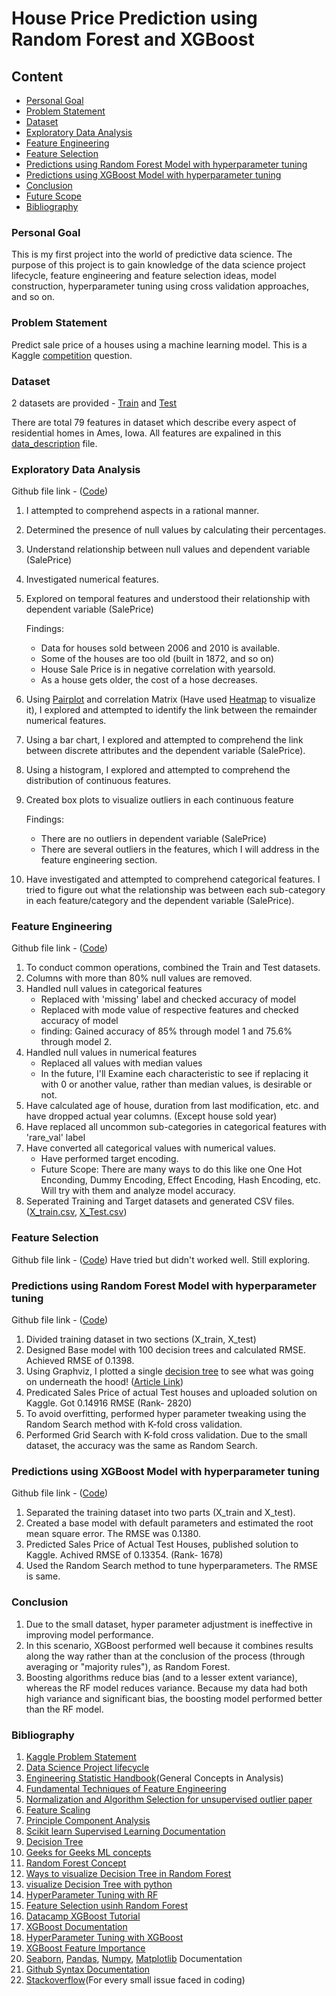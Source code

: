 # House Price Prediction using Random Forest and XGBoost 

## Content

- [Personal Goal](#Personal-Goal)
- [Problem Statement](#Problem-Statement)
- [Dataset](#Dataset)
- [Exploratory Data Analysis](#Exploratory-Data-Analysis)
- [Feature Engineering](#Feature-Engineering)
- [Feature Selection](#Feature-Selection)
- [Predictions using Random Forest Model with hyperparameter tuning](#Predictions-using-Random-Forest-Model-with-hyperparameter-tuning)
- [Predictions using XGBoost Model with hyperparameter tuning](#Predictions-using-XGBoost-Model-with-hyperparameter-tuning)
- [Conclusion](#Conclusion)
- [Future Scope](#Future-Scope) 
- [Bibliography](#Bibliography)


### Personal Goal

This is my first project into the world of predictive data science. The purpose of this project is to gain knowledge of the data science project lifecycle, feature engineering and feature selection ideas, model construction, hyperparameter tuning using cross validation approaches, and so on.

### Problem Statement 

Predict sale price of a houses using a machine learning model. This is a Kaggle [competition](https://www.kaggle.com/c/house-prices-advanced-regression-techniques/overview) question. 

### Dataset 

2 datasets are provided - [Train](https://github.com/swapnilsethi/Stat-5000/blob/main/train.csv) and [Test](https://github.com/swapnilsethi/Stat-5000/blob/main/test.csv)

There are total 79 features in dataset which describe every aspect of residential homes in Ames, Iowa. 
All features are expalined in this [data_description](https://github.com/swapnilsethi/Stat-5000/blob/main/data_description.txt) file.

### Exploratory Data Analysis 
   Github file link - ([Code](https://github.com/swapnilsethi/Stat-5000/blob/main/House_Price_Predication_EDA.ipynb))

1. I attempted to comprehend aspects in a rational manner.
2. Determined the presence of null values by calculating their percentages.
3. Understand relationship between null values and dependent variable (SalePrice)
4. Investigated numerical features.
5. Explored on temporal features and understood their relationship with dependent variable (SalePrice)
   
   Findings: 
   - Data for houses sold between 2006 and 2010 is available.
   - Some of the houses are too old (built in 1872, and so on)
   - House Sale Price is in negative correlation with yearsold.
   - As a house gets older, the cost of a hose decreases.
6. Using [Pairplot](https://github.com/swapnilsethi/Stat-5000/blob/main/Pairplot.png) and correlation Matrix (Have used [Heatmap](https://github.com/swapnilsethi/Stat-5000/blob/main/Cormat.png) to visualize it), I explored and attempted to identify the link between the remainder numerical features.
7. Using a bar chart, I explored and attempted to comprehend the link between discrete attributes and the dependent variable (SalePrice).
8. Using a histogram, I explored and attempted to comprehend the distribution of continuous features.
9. Created box plots to visualize outliers in each continuous feature
   
   Findings: 
   - There are no outliers in dependent variable (SalePrice)
   - There are several outliers in the features, which I will address in the feature engineering section.
10. Have investigated and attempted to comprehend categorical features. I tried to figure out what the relationship was between each sub-category in each feature/category and the dependent variable (SalePrice).
   
### Feature Engineering 
   Github file link - ([Code](https://github.com/swapnilsethi/Stat-5000/blob/main/Feature_Engg.ipynb))

1. To conduct common operations, combined the Train and Test datasets.
2. Columns with more than 80% null values are removed.
3. Handled null values in categorical features 
   - Replaced with 'missing' label and checked accuracy of model
   - Replaced with mode value of respective features and checked accuracy of model
   - finding:  Gained accuracy of 85% through model 1 and 75.6% through model 2.
4. Handled null values in numerical features
   - Replaced all values with median values
   - In the future, I'll Examine each characteristic to see if replacing it with 0 or another value, rather than median values, is desirable or not.
5. Have calculated age of house, duration from last modification, etc. and have dropped actual year columns. (Except house sold year) 
6. Have replaced all uncommon sub-categories in categorical features with 'rare_val' label
7. Have converted all categorical values with numerical values.
   - Have performed target encoding.
   - Future Scope:  There are many ways to do this like one One Hot Enconding, Dummy Encoding, Effect Encoding, Hash Encoding, etc. Will try with them and analyze model accuracy.
8. Seperated Training and Target datasets and generated CSV files. ([X_train.csv](https://github.com/swapnilsethi/Stat-5000/blob/main/X_train.csv), [X_Test.csv](https://github.com/swapnilsethi/Stat-5000/blob/main/X_test.csv))

### Feature Selection 
   Github file link - ([Code](https://github.com/swapnilsethi/Stat-5000/blob/main/Feature_Selection_with_RF.ipynb))
   Have tried but didn't worked well. Still exploring.

### Predictions using Random Forest Model with hyperparameter tuning 
   Github file link - ([Code](https://github.com/swapnilsethi/Stat-5000/blob/main/RF_Model_and_Predictions.ipynb))

1. Divided training dataset in two sections (X_train, X_test)
2. Designed Base model with 100 decision trees and calculated RMSE. Achieved RMSE of 0.1398.
3. Using Graphviz, I plotted a single [decision tree](https://github.com/swapnilsethi/Stat-5000/blob/main/DecisionTree.png) to see what was going on underneath the hood! ([Article Link](https://towardsdatascience.com/visualizing-decision-trees-with-python-scikit-learn-graphviz-matplotlib-1c50b4aa68dc))  
4. Predicated Sales Price of actual Test houses and uploaded solution on Kaggle. Got 0.14916 RMSE (Rank- 2820)
5. To avoid overfitting, performed hyper parameter tweaking using the Random Search method with K-fold cross validation.
6. Performed Grid Search with K-fold cross validation. Due to the small dataset, the accuracy was the same as Random Search.

### Predictions using XGBoost Model with hyperparameter tuning 
   Github file link - ([Code](https://github.com/swapnilsethi/Stat-5000/blob/main/Model_with_XGBoost.ipynb))

1. Separated the training dataset into two parts (X_train and X_test).
2. Created a base model with default parameters and estimated the root mean square error. The RMSE was 0.1380. 
3. Predicted Sales Price of Actual Test Houses, published solution to Kaggle. Achived RMSE of 0.13354. (Rank- 1678)
4. Used the Random Search method to tune hyperparameters. The RMSE is same.

### Conclusion
1. Due to the small dataset, hyper parameter adjustment is ineffective in improving model performance. 
2. In this scenario, XGBoost performed well because it combines results along the way rather than at the conclusion of the process (through averaging or "majority rules"), as Random Forest.
3.  Boosting algorithms reduce bias (and to a lesser extent variance), whereas the RF model reduces variance. Because my data had both high variance and significant bias, the boosting model performed better than the RF model.

### Bibliography

1. [Kaggle Problem Statement](https://www.kaggle.com/c/house-prices-advanced-regression-techniques/overview)
2. [Data Science Project lifecycle](https://medium.com/co-learning-lounge/complete-data-science-project-life-cycle-9eae6e4ed4c9)
3. [Engineering Statistic Handbook](https://www.itl.nist.gov/div898/handbook/index.htm)(General Concepts in Analysis)
4. [Fundamental Techniques of Feature Engineering](https://towardsdatascience.com/feature-engineering-for-machine-learning-3a5e293a5114)
5. [Normalization and Algorithm Selection for unsupervised outlier paper](https://www.monash.edu/business/ebs/research/publications/ebs/wp16-2018.pdf)
6. [Feature Scaling](https://towardsdatascience.com/how-to-differentiate-between-scaling-normalization-and-log-transformations-69873d365a94)
7. [Principle Component Analysis](https://towardsdatascience.com/a-one-stop-shop-for-principal-component-analysis-5582fb7e0a9c)
8. [Scikit learn Supervised Learning Documentation](https://scikit-learn.org/stable/supervised_learning.html#supervised-learning)
9. [Decision Tree](https://towardsdatascience.com/decision-tree-ba64f977f7c3)
10. [Geeks for Geeks ML concepts](https://www.geeksforgeeks.org/machine-learning/?ref=shm)
11. [Random Forest Concept](https://towardsdatascience.com/random-forest-in-python-24d0893d51c0)
12. [Ways to visualize Decision Tree in Random Forest](https://towardsdatascience.com/4-ways-to-visualize-individual-decision-trees-in-a-random-forest-7a9beda1d1b7)
13. [visualize Decision Tree with python](https://towardsdatascience.com/visualizing-decision-trees-with-python-scikit-learn-graphviz-matplotlib-1c50b4aa68dc)
14. [HyperParameter Tuning with RF](https://towardsdatascience.com/hyperparameter-tuning-the-random-forest-in-python-using-scikit-learn-28d2aa77dd74)
15. [Feature Selection usinh Random Forest](https://towardsdatascience.com/feature-selection-using-random-forest-26d7b747597f)
16. [Datacamp XGBoost Tutorial](https://www.datacamp.com/community/tutorials/xgboost-in-python)
17. [XGBoost Documentation](https://xgboost.readthedocs.io/en/latest/parameter.html#general-parameters)
18. [HyperParameter Tuning with XGBoost](https://towardsdatascience.com/xgboost-fine-tune-and-optimize-your-model-23d996fab663)
19. [XGBoost Feature Importance](https://mljar.com/blog/feature-importance-xgboost/)
20. [Seaborn](https://seaborn.pydata.org/index.html), [Pandas](https://pandas.pydata.org/docs/user_guide/index.html), [Numpy](https://numpy.org/doc/1.21/user/basics.html), [Matplotlib](https://matplotlib.org/stable/plot_types/index) Documentation
21. [Github Syntax Documentation](https://docs.github.com/en/github/writing-on-github/getting-started-with-writing-and-formatting-on-github/basic-writing-and-formatting-syntax#section-links)
22. [Stackoverflow](https://stackoverflow.com)(For every small issue faced in coding)
